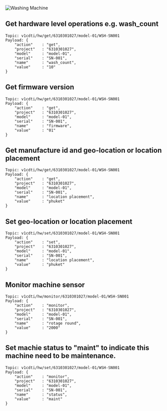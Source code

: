 ![Washing Machine](pictures/iot-machine.png)

## Get hardware level operations e.g. wash_count
```
Topic: v1cdti/hw/get/6310301027/model-01/WSH-SN001
Payload: {
    "action"    : "get",
    "project"   : "6310301027",
    "model"     : "model-01",
    "serial"    : "SN-001",
    "name"      : "wash_count",
    "value"     : "10"
}
```

## Get firmware version
```
Topic: v1cdti/hw/get/6310301027/model-01/WSH-SN001
Payload: {
    "action"    : "get",
    "project"   : "6310301027",
    "model"     : "model-01",
    "serial"    : "SN-001",
    "name"      : "firmware",
    "value"     : "01"
}
```

## Get manufacture id and geo-location or location placement
```
Topic: v1cdti/hw/get/6310301027/model-01/WSH-SN001
Payload: {
    "action"    : "get",
    "project"   : "6310301027",
    "model"     : "model-01",
    "serial"    : "SN-001",
    "name"      : "location placement",
    "value"     : "phuket"
}
```

## Set geo-location or location placement
```
Topic: v1cdti/hw/set/6310301027/model-01/WSH-SN001
Payload: {
    "action"    : "set",
    "project"   : "6310301027",
    "model"     : "model-01",
    "serial"    : "SN-001",
    "name"      : "location placement",
    "value"     : "phuket"
}
```

## Monitor machine sensor
```
Topic: v1cdti/hw/monitor/6310301027/model-01/WSH-SN001
Payload: {
    "action"    : "monitor",
    "project"   : "6310301027",
    "model"     : "model-01",
    "serial"    : "SN-001",
    "name"      : "rotage round",
    "value"     : "2000"
}
```

## Set machie status to "maint" to indicate this machine need to be maintenance.
```
Topic: v1cdti/hw/set/6310301027/model-01/WSH-SN001
Payload: {
    "action"    : "monitor",
    "project"   : "6310301027",
    "model"     : "model-01",
    "serial"    : "SN-001",
    "name"      : "status",
    "value"     : "maint"
}
```